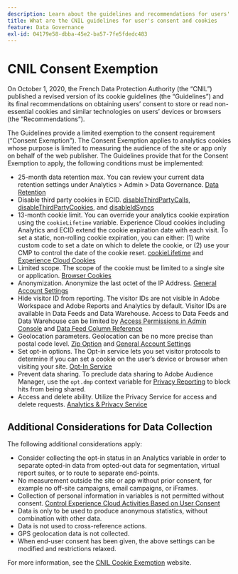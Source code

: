 ```yaml
---
description: Learn about the guidelines and recommendations for users' consent to store or read non-essential cookies on devices or browsers.
title: What are the CNIL guidelines for user's consent and cookies
feature: Data Governance
exl-id: 04179e58-dbba-45e2-ba57-7fe5fdedc483
---
```

# CNIL Consent Exemption

On October 1, 2020, the French Data Protection Authority (the “CNIL”) published a revised version of its cookie guidelines (the “Guidelines”) and its final recommendations on obtaining users’ consent to store or read non-essential cookies and similar technologies on users’ devices or browsers (the “Recommendations”).

The Guidelines provide a limited exemption to the consent requirement (“Consent Exemption”). The Consent Exemption applies to analytics cookies whose purpose is limited to measuring the audience of the site or app only on behalf of the web publisher. The Guidelines provide that for the Consent Exemption to apply, the following conditions must be implemented:

* 25-month data retention max.  You can review your current data retention settings under Analytics > Admin > Data Governance.  [Data Retention](https://experienceleague.adobe.com/docs/analytics/technotes/data-retention.html)
* Disable third party cookies in ECID. [disableThirdPartyCalls](https://experienceleague.adobe.com/docs/id-service/using/id-service-api/configurations/disablethirdpartycalls.html?lang=en#id-service-api), [disableThirdPartyCookies](https://experienceleague.adobe.com/docs/id-service/using/id-service-api/configurations/disable-cookies.html?lang=en#id-service-api), and [disableIdSyncs](https://experienceleague.adobe.com/docs/id-service/using/id-service-api/configurations/disableidsync.html?lang=en#id-service-api)
* 13-month cookie limit.  You  can override your analytics cookie expiration using the `cookieLifetime` variable. Experience Cloud cookies including Analytics and ECID extend the cookie expiration date with each visit.  To set a static, non-rolling cookie expiration, you can either: (1) write custom code to set a date on which to delete the cookie, or (2) use your CMP to control the date of the cookie reset.   [cookieLifetime](https://experienceleague.adobe.com/docs/analytics/implementation/vars/config-vars/cookielifetime.html) and [Experience Cloud Cookies](https://experienceleague.adobe.com/docs/core-services/interface/ec-cookies/cookies-privacy.html?lang=en#ec-cookies)
* Limited scope. The scope of the cookie must be limited to a single site or application. [Browser Cookies](https://experienceleague.adobe.com/docs/analytics/technotes/cookies.html?lang=en"\l"third-party-cookie-implementations)
* Anonymization. Anonymize the last octet of the IP Address. [General Account Settings](https://experienceleague.adobe.com/docs/analytics/admin/admin-tools/general-acct-settings-admin.html)
* Hide visitor ID from reporting.  The visitor IDs are not visible in Adobe Workspace and Adobe Reports and Analytics by default.  Visitor IDs are available in Data Feeds and Data Warehouse.  Access to Data Feeds and Data Warehouse can be limited by [Access Permissions in Admin Console](https://experienceleague.adobe.com/docs/core-services/interface/manage-users-and-products/admin-getting-started.html?lang=en"\l"task_040673FE3E3E429B9531FBCB8B6A4391) and [Data Feed Column Reference](https://experienceleague.adobe.com/docs/analytics/export/analytics-data-feed/data-feed-contents/datafeeds-reference.html?lang=en#columns%2C-descriptions%2C-and-data-types)
* Geolocation parameters. Geolocation can be no more precise than postal code level. [Zip Option](https://experienceleague.adobe.com/docs/analytics/implementation/vars/page-vars/zip.html?lang=en"\l"zip-in-adobe-experience-platform-launch) and [General Account Settings](https://experienceleague.adobe.com/docs/analytics/admin/admin-tools/general-acct-settings-admin.html?lang=en"\l"admin-tools)
* Set opt-in options.  The Opt-in service lets you set visitor protocols to determine if you can set a cookie on the user’s device or browser when visiting your site. [Opt-In Service](https://experienceleague.adobe.com/docs/id-service/using/implementation/opt-in-service/optin-overview.html)
* Prevent data sharing.  To preclude data sharing to Adobe Audience Manager, use the `opt.dmp` context variable for [Privacy Reporting](https://experienceleague.adobe.com/docs/analytics/admin/data-governance/consent-variables.html?lang=en"\l"variables) to block hits from being shared.
* Access and delete ability. Utilize the Privacy Service for access and delete requests. [Analytics & Privacy Service](https://experienceleague.adobe.com/docs/analytics/admin/data-governance/an-gdpr-overview.html)

## Additional Considerations for Data Collection

The following additional considerations apply:

* Consider collecting the opt-in status in an Analytics variable in order to separate opted-in data from opted-out data for segmentation, virtual report suites, or to route to separate end-points.
* No measurement outside the site or app without prior consent, for example no off-site campaigns, email campaigns, or iFrames.
* Collection of personal information in variables is not permitted without consent. [Control Experience Cloud Activities Based on User Consent](https://experienceleague.adobe.com/docs/id-service/using/implementation/opt-in-service/use-opt-in-to-control-experience-cloud-activities-based-on-user-consent.html?lang=en%22%20\l%20%22implementation#implementation)
* Data is only to be used to produce anonymous statistics, without combination with other data.
* Data is not used to cross-reference actions.
* GPS geolocation data is not collected.
* When end-user consent has been given, the above settings can be modified and restrictions relaxed.

For more information, see the [CNIL Cookie Exemption](https://www.cnil.fr/en/sheet-ndeg16-use-analytics-your-websites-and-applications) website.
